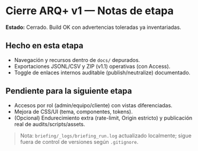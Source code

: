 # Cierre ARQ+ v1 — Notas de etapa

**Estado:** Cerrado. Build OK con advertencias toleradas ya inventariadas.

## Hecho en esta etapa
- Navegación y recursos dentro de `docs/` depurados.
- Exportaciones JSONL/CSV y ZIP (v1.1) operativas (con Access).
- Toggle de enlaces internos auditable (publish/neutralize) documentado.

## Pendiente para la siguiente etapa
- Accesos por rol (admin/equipo/cliente) con vistas diferenciadas.
- Mejora de CSS/UI (tema, componentes, tokens).
- (Opcional) Endurecimiento extra (rate-limit, Origin estricto) y publicación real de audits/scripts/assets.

> Nota: `briefing/_logs/briefing_run.log` actualizado localmente; sigue fuera de control de versiones según `.gitignore`.
